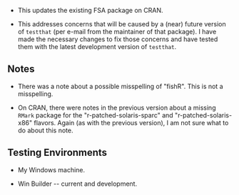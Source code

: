 * This updates the existing FSA package on CRAN.

* This addresses concerns that will be caused by a (near) future version of `testthat` (per e-mail from the maintainer of that package).  I have made the necessary changes to fix those concerns and have tested them with the latest development version of `testthat`.

## Notes
* There was a note about a possible misspelling of "fishR".  This is not a misspelling.

* On CRAN, there were notes in the previous version about a missing `RMark` package for the "r-patched-solaris-sparc" and "r-patched-solaris-x86" flavors.  Again (as with the previous version), I am not sure what to do about this note.

## Testing Environments
* My Windows machine.

* Win Builder -- current and development.
